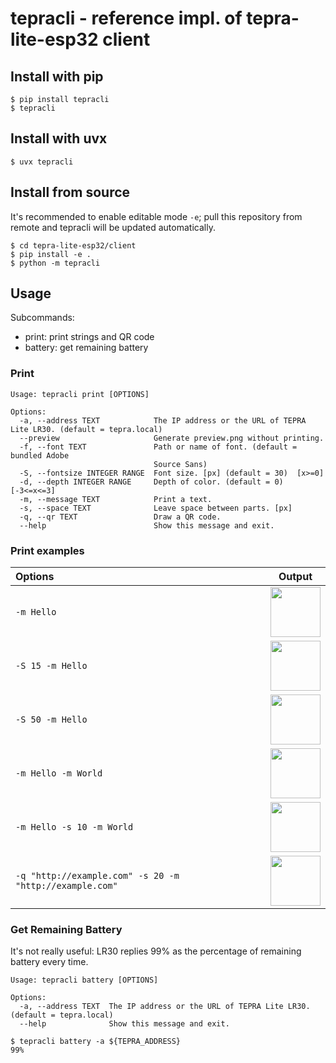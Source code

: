 tepracli - reference impl. of tepra-lite-esp32 client
=====================================================

## Install with pip

```
$ pip install tepracli
$ tepracli
```

## Install with uvx

```
$ uvx tepracli
```

## Install from source

It's recommended to enable editable mode `-e`; pull this repository from remote and tepracli will be updated automatically.

```
$ cd tepra-lite-esp32/client
$ pip install -e .
$ python -m tepracli
```

## Usage

Subcommands:

 - print: print strings and QR code
 - battery: get remaining battery

### Print

```
Usage: tepracli print [OPTIONS]

Options:
  -a, --address TEXT            The IP address or the URL of TEPRA Lite LR30. (default = tepra.local)
  --preview                     Generate preview.png without printing.
  -f, --font TEXT               Path or name of font. (default = bundled Adobe
                                Source Sans)
  -S, --fontsize INTEGER RANGE  Font size. [px] (default = 30)  [x>=0]
  -d, --depth INTEGER RANGE     Depth of color. (default = 0)  [-3<=x<=3]
  -m, --message TEXT            Print a text.
  -s, --space TEXT              Leave space between parts. [px]
  -q, --qr TEXT                 Draw a QR code.
  --help                        Show this message and exit.
```

### Print examples

|Options|Output|
|:-|:-:|
|`-m Hello`|<img src="example1.png" height=80px>|
|`-S 15 -m Hello`|<img src="example2.png" height=80px>|
|`-S 50 -m Hello`|<img src="example3.png" height=80px>|
|`-m Hello -m World`|<img src="example4.png" height=80px>|
|`-m Hello -s 10 -m World`|<img src="example5.png" height=80px>|
|`-q "http://example.com" -s 20 -m "http://example.com"`|<img src="example6.png" height=80px>|

### Get Remaining Battery

It's not really useful: LR30 replies 99% as the percentage of remaining battery every time.

```
Usage: tepracli battery [OPTIONS]

Options:
  -a, --address TEXT  The IP address or the URL of TEPRA Lite LR30. (default = tepra.local)
  --help              Show this message and exit.

```

```
$ tepracli battery -a ${TEPRA_ADDRESS}
99%
```
